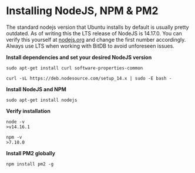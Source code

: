 # Installing NodeJS, NPM & PM2

The standard nodejs version that Ubuntu installs by default is usually pretty outdated. As of writing this the LTS release of NodeJS is 14.17.0. You can verify this yourself at [nodejs.org](https://nodejs.org) and change the first number accordingly. Always use LTS when working with BitDB to avoid unforeseen issues.

**Install dependencies and set your desired NodeJS version**

```
sudo apt-get install curl software-properties-common
```
```
curl -sL https://deb.nodesource.com/setup_14.x | sudo -E bash -
```

**Install NodeJS and NPM**

```
sudo apt-get install nodejs
```

**Verify installation**

```
node -v
>v14.16.1

npm -v
>7.10.0
```

**Install PM2 globally**

```
npm install pm2 -g
